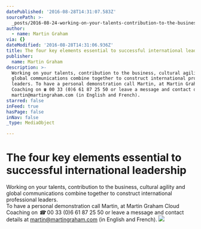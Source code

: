 ```yaml
---
datePublished: '2016-08-28T14:31:07.583Z'
sourcePath: >-
  _posts/2016-08-24-working-on-your-talents-contribution-to-the-business-cultu.md
author:
  - name: Martin Graham
via: {}
dateModified: '2016-08-28T14:31:06.936Z'
title: The four key elements essential to successful international leadership
publisher:
  name: Martin Graham
description: >-
  Working on your talents, contribution to the business, cultural agility and
  global communications combine together to construct international professional
  leaders. To have a personal demonstration call Martin, at Martin Graham Cloud
  Coaching on ☎ 00 33 (0)6 61 87 25 50 or leave a message and contact details at
  martin@martingraham.com (in English and French).
starred: false
inFeed: true
hasPage: false
inNav: false
_type: MediaObject

---
```

# The four key elements essential to successful international leadership

Working on your talents, contribution to the business, cultural agility and global communications combine together to construct international professional leaders.  
To have a personal demonstration call Martin, at Martin Graham Cloud Coaching on _☎_ 00 33 (0)6 61 87 25 50 or leave a message and contact details at martin@martingraham.com (in English and French).
![](https://the-grid-user-content.s3-us-west-2.amazonaws.com/528534b2-bcc5-4bdd-80f4-14407dc455a9.png)